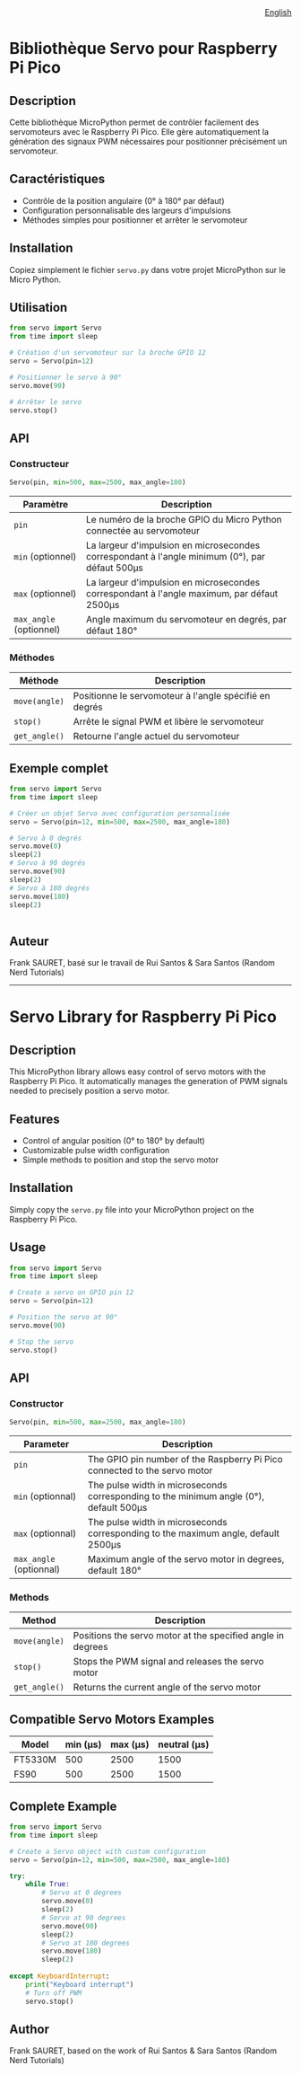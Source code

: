 <div style="text-align: right"><a href="#servo-library-for-raspberry-pi-pico">English</a></div>

# Bibliothèque Servo pour Raspberry Pi Pico 

## Description
Cette bibliothèque MicroPython permet de contrôler facilement des servomoteurs avec le Raspberry Pi Pico. Elle gère automatiquement la génération des signaux PWM nécessaires pour positionner précisément un servomoteur.

## Caractéristiques
- Contrôle de la position angulaire (0° à 180° par défaut)
- Configuration personnalisable des largeurs d'impulsions
- Méthodes simples pour positionner et arrêter le servomoteur

## Installation
Copiez simplement le fichier `servo.py` dans votre projet MicroPython sur le Micro Python.

## Utilisation

```python
from servo import Servo
from time import sleep

# Création d'un servomoteur sur la broche GPIO 12
servo = Servo(pin=12)

# Positionner le servo à 90°
servo.move(90)

# Arrêter le servo
servo.stop()
```

## API

### Constructeur

```python
Servo(pin, min=500, max=2500, max_angle=180)
```

| Paramètre | Description |
|-----------|-------------|
| `pin` | Le numéro de la broche GPIO du Micro Python connectée au servomoteur |
| `min` (optionnel) | La largeur d'impulsion en microsecondes correspondant à l'angle minimum (0°), par défaut 500μs |
| `max` (optionnel) | La largeur d'impulsion en microsecondes correspondant à l'angle maximum, par défaut 2500μs |
| `max_angle` (optionnel) | Angle maximum du servomoteur en degrés, par défaut 180° |

### Méthodes

| Méthode | Description |
|---------|-------------|
| `move(angle)` | Positionne le servomoteur à l'angle spécifié en degrés |
| `stop()` | Arrête le signal PWM et libère le servomoteur |
| `get_angle()` | Retourne l'angle actuel du servomoteur |

## Exemple complet

```python
from servo import Servo
from time import sleep

# Créer un objet Servo avec configuration personnalisée
servo = Servo(pin=12, min=500, max=2500, max_angle=180)

# Servo à 0 degrés
servo.move(0)
sleep(2)
# Servo à 90 degrés
servo.move(90)
sleep(2)
# Servo à 180 degrés
servo.move(180)
sleep(2)
        
```

## Auteur
Frank SAURET, basé sur le travail de Rui Santos & Sara Santos (Random Nerd Tutorials)

---

# Servo Library for Raspberry Pi Pico

## Description
This MicroPython library allows easy control of servo motors with the Raspberry Pi Pico. It automatically manages the generation of PWM signals needed to precisely position a servo motor.

## Features
- Control of angular position (0° to 180° by default)
- Customizable pulse width configuration
- Simple methods to position and stop the servo motor

## Installation
Simply copy the `servo.py` file into your MicroPython project on the Raspberry Pi Pico.

## Usage

```python
from servo import Servo
from time import sleep

# Create a servo on GPIO pin 12
servo = Servo(pin=12)

# Position the servo at 90°
servo.move(90)

# Stop the servo
servo.stop()
```

## API

### Constructor

```python
Servo(pin, min=500, max=2500, max_angle=180)
```

| Parameter | Description |
|-----------|-------------|
| `pin` | The GPIO pin number of the Raspberry Pi Pico connected to the servo motor |
| `min` (optionnal)| The pulse width in microseconds corresponding to the minimum angle (0°), default 500μs |
| `max` (optionnal)| The pulse width in microseconds corresponding to the maximum angle, default 2500μs |
| `max_angle` (optionnal)| Maximum angle of the servo motor in degrees, default 180° |

### Methods

| Method | Description |
|---------|-------------|
| `move(angle)` | Positions the servo motor at the specified angle in degrees |
| `stop()` | Stops the PWM signal and releases the servo motor |
| `get_angle()` | Returns the current angle of the servo motor |

## Compatible Servo Motors Examples

| Model | min (μs) | max (μs) | neutral (μs) |
|--------|----------|----------|-------------|
| FT5330M | 500 | 2500 | 1500 |
| FS90 | 500 | 2500 | 1500 |

## Complete Example

```python
from servo import Servo
from time import sleep

# Create a Servo object with custom configuration
servo = Servo(pin=12, min=500, max=2500, max_angle=180)

try:
    while True:
        # Servo at 0 degrees
        servo.move(0)
        sleep(2)
        # Servo at 90 degrees
        servo.move(90)
        sleep(2)
        # Servo at 180 degrees
        servo.move(180)
        sleep(2)
        
except KeyboardInterrupt:
    print("Keyboard interrupt")
    # Turn off PWM
    servo.stop()
```

## Author
Frank SAURET, based on the work of Rui Santos & Sara Santos (Random Nerd Tutorials)
